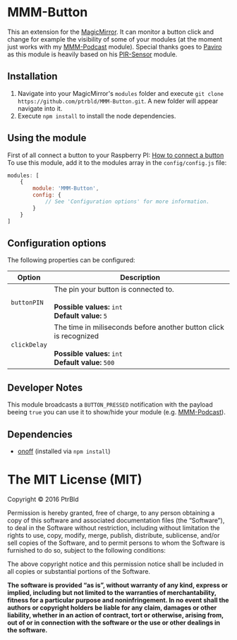 # MMM-Button
This an extension for the [MagicMirror](https://github.com/MichMich/MagicMirror). It can monitor a button click and change for example the visibility of some of your modules (at the moment just works with my [MMM-Podcast](https://github.com/ptrbld/MMM-Podcast) module).
Special thanks goes to [Paviro](https://github.com/paviro) as this module is heavily based on his [PIR-Sensor](https://github.com/paviro/MMM-PIR-Sensor) module.
## Installation
1. Navigate into your MagicMirror's `modules` folder and execute `git clone https://github.com/ptrbld/MMM-Button.git`. A new folder will appear navigate into it.
2. Execute `npm install` to install the node dependencies.

## Using the module
First of all connect a button to your Raspberry PI: [How to connect a button](http://razzpisampler.oreilly.com/ch07.html)
To use this module, add it to the modules array in the `config/config.js` file:
````javascript
modules: [
	{
		module: 'MMM-Button',
		config: {
			// See 'Configuration options' for more information.
		}
	}
]
````

## Configuration options

The following properties can be configured:


<table width="100%">
	<!-- why, markdown... -->
	<thead>
		<tr>
			<th>Option</th>
			<th width="100%">Description</th>
		</tr>
	<thead>
	<tbody>
		<tr>
			<td><code>buttonPIN</code></td>
			<td>The pin your button is connected to.<br>
				<br><b>Possible values:</b> <code>int</code>
				<br><b>Default value:</b> <code>5</code>
			</td>
		</tr>
		<tr>
			<td><code>clickDelay</code></td>
			<td>The time in miliseconds before another button click is recognized<br>
				<br><b>Possible values:</b> <code>int</code>
				<br><b>Default value:</b> <code>500</code>
			</td>
		</tr>
	</tbody>
</table>

## Developer Notes
This module broadcasts a `BUTTON_PRESSED` notification with the payload beeing `true` you can use it to show/hide your module (e.g. [MMM-Podcast](https://github.com/ptrbld/MMM-Podcast)).

## Dependencies
- [onoff](https://www.npmjs.com/package/onoff) (installed via `npm install`)

The MIT License (MIT)
=====================

Copyright © 2016 PtrBld

Permission is hereby granted, free of charge, to any person
obtaining a copy of this software and associated documentation
files (the “Software”), to deal in the Software without
restriction, including without limitation the rights to use,
copy, modify, merge, publish, distribute, sublicense, and/or sell
copies of the Software, and to permit persons to whom the
Software is furnished to do so, subject to the following
conditions:

The above copyright notice and this permission notice shall be
included in all copies or substantial portions of the Software.

**The software is provided “as is”, without warranty of any kind, express or implied, including but not limited to the warranties of merchantability, fitness for a particular purpose and noninfringement. In no event shall the authors or copyright holders be liable for any claim, damages or other liability, whether in an action of contract, tort or otherwise, arising from, out of or in connection with the software or the use or other dealings in the software.**

